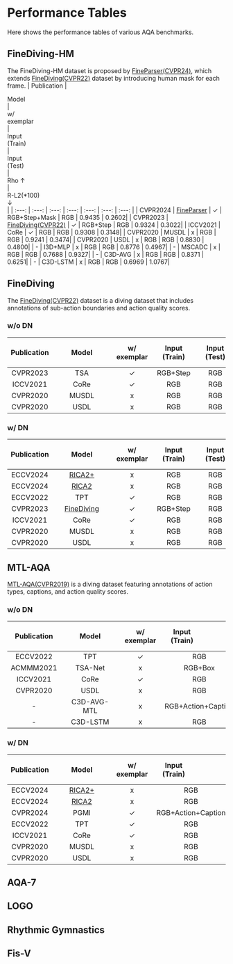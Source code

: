 # Performance Tables
Here shows the performance tables of various AQA benchmarks.
## FineDiving-HM
The FineDiving-HM dataset is proposed by [FineParser(CVPR24)](https://arxiv.org/pdf/2405.06887#pdfjs.action=download), which extends [FineDiving(CVPR22)](https://arxiv.org/pdf/2204.03646) dataset by introducing human mask for each frame.
| Publication | <div style="width: 90pt">Model</div>  | <div style="width: 60pt">w/<br/>exemplar</div> | <div style="width: 60pt">Input<br/> (Train)</div> | <div style="width: 60pt">Input<br/> (Test)</div> | <div style="width: 60pt">Rho ↑</div> | <div style="width: 60pt">R-L2(*100) ↓</div> | 
| :---: | :---: | :---: | :---: | :---: | :---: | :---: |
| CVPR2024 | [FineParser](https://arxiv.org/pdf/2405.06887#pdfjs.action=download) | ✓ | RGB+Step+Mask | RGB | 0.9435 | 0.2602|
| CVPR2023 | [FineDiving(CVPR22)](https://arxiv.org/pdf/2204.03646)       | ✓ | RGB+Step | RGB | 0.9324 |  0.3022|
| ICCV2021 | CoRe       | ✓ | RGB | RGB | 0.9308 |  0.3148|
| CVPR2020 | MUSDL      | x | RGB | RGB | 0.9241 |  0.3474|
| CVPR2020 | USDL       | x | RGB | RGB | 0.8830 |  0.4800|
| - | I3D+MLP    | x | RGB | RGB | 0.8776 |  0.4967|
| - | MSCADC     | x | RGB | RGB | 0.7688 |  0.9327|
| - | C3D-AVG    | x | RGB | RGB | 0.8371 |  0.6251|
| - | C3D-LSTM   | x | RGB | RGB | 0.6969 |  1.0767|

## FineDiving
The [FineDiving(CVPR22)](https://arxiv.org/pdf/2204.03646) dataset is a diving dataset that includes annotations of sub-action boundaries and action quality scores.
### w/o DN
| Publication | <div style="width: 90pt">Model</div>  | <div style="width: 60pt">w/<br/>exemplar</div> | <div style="width: 60pt">Input<br/> (Train)</div> | <div style="width: 60pt">Input<br/> (Test)</div> | <div style="width: 60pt">Rho ↑</div> | <div style="width: 60pt">R-L2(*100) ↓</div> | 
| :---: | :---: | :---: | :---: | :---: | :---: | :---: |
| CVPR2023 | TSA        | ✓ | RGB+Step | RGB |0.8925|0.4782|
| ICCV2021 | CoRe       | ✓ | RGB | RGB |0.8631|0.5565|
| CVPR2020 | MUSDL      | x | RGB | RGB |0.8427|0.5733|
| CVPR2020 | USDL       | x | RGB | RGB |0.8302|0.5927|

### w/ DN
| Publication | <div style="width: 90pt">Model</div>  | <div style="width: 60pt">w/<br/>exemplar</div> | <div style="width: 60pt">Input<br/> (Train)</div> | <div style="width: 60pt">Input<br/> (Test)</div> | <div style="width: 60pt">Rho ↑</div> | <div style="width: 60pt">R-L2(*100) ↓</div> | 
| :---: | :---: | :---: | :---: | :---: | :---: | :---: |
| ECCV2024 | [RICA2+](https://arxiv.org/abs/2408.02138)       | x | RGB | RGB | 0.9421 | 0.2600 |
| ECCV2024 | [RICA2](https://arxiv.org/abs/2408.02138)       | x | RGB | RGB | 0.9402 | 0.2838 |
| ECCV2022 | TPT        | ✓ | RGB | RGB | 0.9333 | 0.2877 |
| CVPR2023 | [FineDiving](https://arxiv.org/pdf/2204.03646)        | ✓ | RGB+Step | RGB | 0.9203 | 0.3420 |
| ICCV2021 | CoRe       | ✓ | RGB | RGB | 0.9061 | 0.3615 |
| CVPR2020 | MUSDL      | x | RGB | RGB | 0.8978 | 0.3704 |
| CVPR2020 | USDL       | x | RGB | RGB | 0.8913 | 0.3822 |




## MTL-AQA
[MTL-AQA(CVPR2019)](http://openaccess.thecvf.com/content_CVPR_2019/papers/Parmar_What_and_How_Well_You_Performed_A_Multitask_Learning_Approach_CVPR_2019_paper.pdf) is a diving dataset featuring annotations of action types, captions, and action quality scores.
### w/o DN
| Publication | <div style="width: 90pt">Model</div>  | <div style="width: 60pt">w/<br/>exemplar</div> | <div style="width: 60pt">Input<br/> (Train)</div> | <div style="width: 60pt">Input<br/> (Test)</div> | <div style="width: 60pt">Rho ↑</div> | <div style="width: 60pt">R-L2(*100) ↓</div> | 
| :---: | :---: | :---: | :---: | :---: | :---: | :---: |
| ECCV2022 | TPT        | ✓ | RGB | RGB | 0.9451 | 0.3222 |
| ACMMM2021 | TSA-Net    | x | RGB+Box | RGB+Box | 0.9422 | - |
| ICCV2021 | CoRe       | ✓ | RGB | RGB | 0.9341 | 0.365 |
| CVPR2020 | USDL       | x | RGB | RGB | 0.9066 | 0.654 |
| - | C3D-AVG-MTL    | x | RGB+Action+Caption | RGB | 0.904 | - |
| - | C3D-LSTM   | x | RGB | RGB | 0.849 | - |

### w/ DN
| Publication | <div style="width: 90pt">Model</div>  | <div style="width: 60pt">w/<br/>exemplar</div> | <div style="width: 60pt">Input<br/> (Train)</div> | <div style="width: 60pt">Input<br/> (Test)</div> | <div style="width: 60pt">Rho ↑</div> | <div style="width: 60pt">R-L2(*100) ↓</div> | 
| :---: | :---: | :---: | :---: | :---: | :---: | :---: |
| ECCV2024 | [RICA2+](https://arxiv.org/abs/2408.02138)     | x | RGB | RGB | 0.9620 | 0.2280 |
| ECCV2024 | [RICA2](https://arxiv.org/abs/2408.02138)      | x | RGB | RGB | 0.9594 | 0.2580 |
| CVPR2024 | PGMI        | ✓ | RGB+Action+Caption | RGB | 0.943 | 0.340 |
| ECCV2022 | TPT        | ✓ | RGB | RGB | 0.9607 | 0.238 |
| ICCV2021 | CoRe       | ✓ | RGB | RGB | 0.9512 | 0.260 |
| CVPR2020 | MUSDL      | x | RGB | RGB | 0.9273 | 0.451 |
| CVPR2020 | USDL       | x | RGB | RGB | 0.9231 | 0.468 |

## AQA-7

## LOGO

## Rhythmic Gymnastics

## Fis-V



